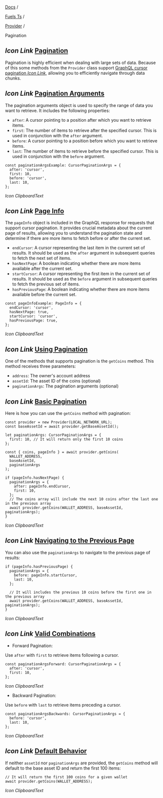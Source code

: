 [Docs](https://docs.fuel.network/) /

[Fuels Ts](https://docs.fuel.network/docs/fuels-ts/) /

[Provider](https://docs.fuel.network/docs/fuels-ts/provider/) /

Pagination

## _Icon Link_ [Pagination](https://docs.fuel.network/docs/fuels-ts/provider/pagination/\#pagination)

Pagination is highly efficient when dealing with large sets of data. Because of this some methods from the `Provider` class support [GraphQL cursor pagination _Icon Link_](https://graphql.org/learn/pagination/), allowing you to efficiently navigate through data chunks.

## _Icon Link_ [Pagination Arguments](https://docs.fuel.network/docs/fuels-ts/provider/pagination/\#pagination-arguments)

The pagination arguments object is used to specify the range of data you want to retrieve. It includes the following properties:

- `after`: A cursor pointing to a position after which you want to retrieve items.
- `first`: The number of items to retrieve after the specified cursor. This is used in conjunction with the `after` argument.
- `before`: A cursor pointing to a position before which you want to retrieve items.
- `last`: The number of items to retrieve before the specified cursor. This is used in conjunction with the `before` argument.

```fuel_Box fuel_Box-idXKMmm-css
const paginationArgsExample: CursorPaginationArgs = {
  after: 'cursor',
  first: 10,
  before: 'cursor',
  last: 10,
};
```

_Icon ClipboardText_

## _Icon Link_ [Page Info](https://docs.fuel.network/docs/fuels-ts/provider/pagination/\#page-info)

The `pageInfo` object is included in the GraphQL response for requests that support cursor pagination. It provides crucial metadata about the current page of results, allowing you to understand the pagination state and determine if there are more items to fetch before or after the current set.

- `endCursor`: A cursor representing the last item in the current set of results. It should be used as the `after` argument in subsequent queries to fetch the next set of items.
- `hasNextPage`: A boolean indicating whether there are more items available after the current set.
- `startCursor`: A cursor representing the first item in the current set of results. It should be used as the `before` argument in subsequent queries to fetch the previous set of items.
- `hasPreviousPage`: A boolean indicating whether there are more items available before the current set.

```fuel_Box fuel_Box-idXKMmm-css
const pageInfoExample: PageInfo = {
  endCursor: 'cursor',
  hasNextPage: true,
  startCursor: 'cursor',
  hasPreviousPage: true,
};
```

_Icon ClipboardText_

## _Icon Link_ [Using Pagination](https://docs.fuel.network/docs/fuels-ts/provider/pagination/\#using-pagination)

One of the methods that supports pagination is the `getCoins` method. This method receives three parameters:

- `address`: The owner's account address
- `assetId`: The asset ID of the coins (optional)
- `paginationArgs`: The pagination arguments (optional)

## _Icon Link_ [Basic Pagination](https://docs.fuel.network/docs/fuels-ts/provider/pagination/\#basic-pagination)

Here is how you can use the `getCoins` method with pagination:

```fuel_Box fuel_Box-idXKMmm-css
const provider = new Provider(LOCAL_NETWORK_URL);
const baseAssetId = await provider.getBaseAssetId();

let paginationArgs: CursorPaginationArgs = {
  first: 10, // It will return only the first 10 coins
};

const { coins, pageInfo } = await provider.getCoins(
  WALLET_ADDRESS,
  baseAssetId,
  paginationArgs
);

if (pageInfo.hasNextPage) {
  paginationArgs = {
    after: pageInfo.endCursor,
    first: 10,
  };
  // The coins array will include the next 10 coins after the last one in the previous array
  await provider.getCoins(WALLET_ADDRESS, baseAssetId, paginationArgs);
}
```

_Icon ClipboardText_

## _Icon Link_ [Navigating to the Previous Page](https://docs.fuel.network/docs/fuels-ts/provider/pagination/\#navigating-to-the-previous-page)

You can also use the `paginationArgs` to navigate to the previous page of results:

```fuel_Box fuel_Box-idXKMmm-css
if (pageInfo.hasPreviousPage) {
  paginationArgs = {
    before: pageInfo.startCursor,
    last: 10,
  };

  // It will includes the previous 10 coins before the first one in the previous array
  await provider.getCoins(WALLET_ADDRESS, baseAssetId, paginationArgs);
}
```

_Icon ClipboardText_

## _Icon Link_ [Valid Combinations](https://docs.fuel.network/docs/fuels-ts/provider/pagination/\#valid-combinations)

- Forward Pagination:

Use `after` with `first` to retrieve items following a cursor.


```fuel_Box fuel_Box-idXKMmm-css
const paginationArgsForward: CursorPaginationArgs = {
  after: 'cursor',
  first: 10,
};
```

_Icon ClipboardText_

- Backward Pagination:

Use `before` with `last` to retrieve items preceding a cursor.


```fuel_Box fuel_Box-idXKMmm-css
const paginationArgsBackwards: CursorPaginationArgs = {
  before: 'cursor',
  last: 10,
};
```

_Icon ClipboardText_

## _Icon Link_ [Default Behavior](https://docs.fuel.network/docs/fuels-ts/provider/pagination/\#default-behavior)

If neither `assetId` nor `paginationArgs` are provided, the `getCoins` method will default to the base asset ID and return the first 100 items:

```fuel_Box fuel_Box-idXKMmm-css
// It will return the first 100 coins for a given wallet
await provider.getCoins(WALLET_ADDRESS);
```

_Icon ClipboardText_
